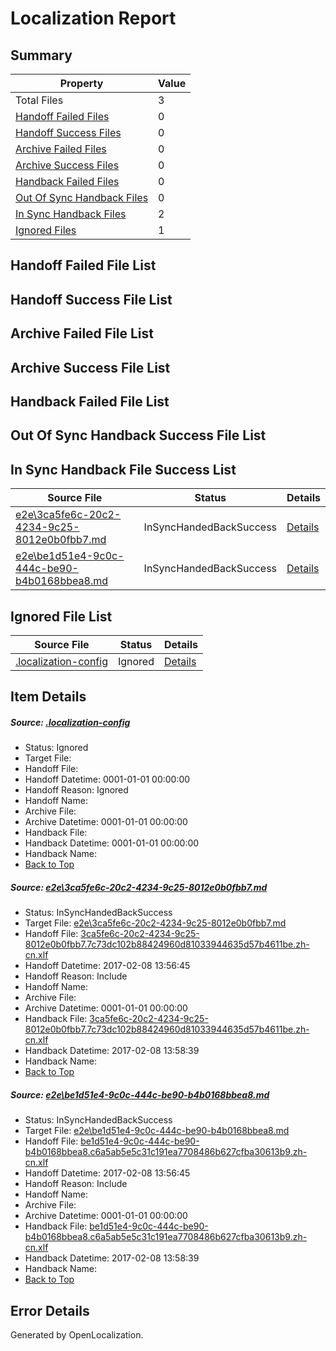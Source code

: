 # <a name='report-top'></a> Localization Report

## Summary
 Property | Value 
 -------- | ----- 
 Total Files | 3
[ Handoff Failed Files ](#handoff-failed-list)| 0
[ Handoff Success Files ](#handoff-success-list)| 0
[ Archive Failed Files ](#archive-failed-list)| 0
[ Archive Success Files ](#archive-success-list)| 0
[ Handback Failed Files ](#handback-failed-list)| 0
[ Out Of Sync Handback Files ](#outofsync-handback-success-list)| 0
[ In Sync Handback Files ](#insync-handback-success-list)| 2
[ Ignored Files ](#ignored-list)| 1

## <a name='handoff-failed-list'></a> Handoff Failed File List

## <a name='handoff-success-list'></a> Handoff Success File List

## <a name='archive-failed-list'></a> Archive Failed File List

## <a name='archive-success-list'></a> Archive Success File List

## <a name='handback-failed-list'></a> Handback Failed File List

## <a name='outofsync-handback-success-list'></a> Out Of Sync Handback Success File List

## <a name='insync-handback-success-list'></a> In Sync Handback File Success List
 Source File | Status | Details 
 ----------- | ------ | ------- 
 [e2e\3ca5fe6c-20c2-4234-9c25-8012e0b0fbb7.md](https://github.com/OpenLocalizationTestOrg/ol-test0/blob/5d292b0bea602ab4ffa5e39acb2c31beced5b4fd/e2e/3ca5fe6c-20c2-4234-9c25-8012e0b0fbb7.md) | InSyncHandedBackSuccess | [Details](#6f668ad335af54c248fa2e3ceafb95a24cb931a91)
 [e2e\be1d51e4-9c0c-444c-be90-b4b0168bbea8.md](https://github.com/OpenLocalizationTestOrg/ol-test0/blob/5d292b0bea602ab4ffa5e39acb2c31beced5b4fd/e2e/be1d51e4-9c0c-444c-be90-b4b0168bbea8.md) | InSyncHandedBackSuccess | [Details](#39ba04d26430235e03ee7e7af6e880b7f8fa77232)

## <a name='ignored-list'></a> Ignored File List
 Source File | Status | Details 
 ----------- | ------ | ------- 
 [.localization-config](https://github.com/OpenLocalizationTestOrg/ol-test0/blob/5d292b0bea602ab4ffa5e39acb2c31beced5b4fd/.localization-config) | Ignored | [Details](#cb0632cf59c1387fc1742bfb9fa3c47f87e2e5c90)

## Item Details
##### <a name='cb0632cf59c1387fc1742bfb9fa3c47f87e2e5c90'></a> Source: [.localization-config](https://github.com/OpenLocalizationTestOrg/ol-test0/blob/5d292b0bea602ab4ffa5e39acb2c31beced5b4fd/.localization-config)
* Status: Ignored
* Target File: 
* Handoff File: 
* Handoff Datetime: 0001-01-01 00:00:00
* Handoff Reason: Ignored
* Handoff Name: 
* Archive File: 
* Archive Datetime: 0001-01-01 00:00:00
* Handback File: 
* Handback Datetime: 0001-01-01 00:00:00
* Handback Name: 
* [Back to Top](#report-top)

##### <a name='6f668ad335af54c248fa2e3ceafb95a24cb931a91'></a> Source: [e2e\3ca5fe6c-20c2-4234-9c25-8012e0b0fbb7.md](https://github.com/OpenLocalizationTestOrg/ol-test0/blob/5d292b0bea602ab4ffa5e39acb2c31beced5b4fd/e2e/3ca5fe6c-20c2-4234-9c25-8012e0b0fbb7.md)
* Status: InSyncHandedBackSuccess
* Target File: [e2e\3ca5fe6c-20c2-4234-9c25-8012e0b0fbb7.md](https://github.com/OpenLocalizationTestOrg/ol-test0-zhcn/blob/03bcd01493c2f611c629d3f96f823cdea3556def/e2e/3ca5fe6c-20c2-4234-9c25-8012e0b0fbb7.md)
* Handoff File: [3ca5fe6c-20c2-4234-9c25-8012e0b0fbb7.7c73dc102b88424960d81033944635d57b4611be.zh-cn.xlf](https://github.com/OpenLocalizationTestOrg/ol-test0-handoff/blob/2ca352d65c0a55f732d318df3b325fa67acb1e5a/ol-handoff/OpenLocalizationTestOrg/ol-test0-zhcn/shujia/ht/3ca5fe6c-20c2-4234-9c25-8012e0b0fbb7.7c73dc102b88424960d81033944635d57b4611be.zh-cn.xlf)
* Handoff Datetime: 2017-02-08 13:56:45
* Handoff Reason: Include
* Handoff Name: 
* Archive File: 
* Archive Datetime: 0001-01-01 00:00:00
* Handback File: [3ca5fe6c-20c2-4234-9c25-8012e0b0fbb7.7c73dc102b88424960d81033944635d57b4611be.zh-cn.xlf](https://github.com/OpenLocalizationTestOrg/ol-test0-handback/blob/1e5318e380848439fc683d7558dba2b7bad60d14/ol-handback/OpenLocalizationTestOrg/ol-test0-zhcn/shujia/ht/3ca5fe6c-20c2-4234-9c25-8012e0b0fbb7.7c73dc102b88424960d81033944635d57b4611be.zh-cn.xlf)
* Handback Datetime: 2017-02-08 13:58:39
* Handback Name: 
* [Back to Top](#report-top)

##### <a name='39ba04d26430235e03ee7e7af6e880b7f8fa77232'></a> Source: [e2e\be1d51e4-9c0c-444c-be90-b4b0168bbea8.md](https://github.com/OpenLocalizationTestOrg/ol-test0/blob/5d292b0bea602ab4ffa5e39acb2c31beced5b4fd/e2e/be1d51e4-9c0c-444c-be90-b4b0168bbea8.md)
* Status: InSyncHandedBackSuccess
* Target File: [e2e\be1d51e4-9c0c-444c-be90-b4b0168bbea8.md](https://github.com/OpenLocalizationTestOrg/ol-test0-zhcn/blob/03bcd01493c2f611c629d3f96f823cdea3556def/e2e/be1d51e4-9c0c-444c-be90-b4b0168bbea8.md)
* Handoff File: [be1d51e4-9c0c-444c-be90-b4b0168bbea8.c6a5ab5e5c31c191ea7708486b627cfba30613b9.zh-cn.xlf](https://github.com/OpenLocalizationTestOrg/ol-test0-handoff/blob/2ca352d65c0a55f732d318df3b325fa67acb1e5a/ol-handoff/OpenLocalizationTestOrg/ol-test0-zhcn/shujia/ht/be1d51e4-9c0c-444c-be90-b4b0168bbea8.c6a5ab5e5c31c191ea7708486b627cfba30613b9.zh-cn.xlf)
* Handoff Datetime: 2017-02-08 13:56:45
* Handoff Reason: Include
* Handoff Name: 
* Archive File: 
* Archive Datetime: 0001-01-01 00:00:00
* Handback File: [be1d51e4-9c0c-444c-be90-b4b0168bbea8.c6a5ab5e5c31c191ea7708486b627cfba30613b9.zh-cn.xlf](https://github.com/OpenLocalizationTestOrg/ol-test0-handback/blob/1e5318e380848439fc683d7558dba2b7bad60d14/ol-handback/OpenLocalizationTestOrg/ol-test0-zhcn/shujia/ht/be1d51e4-9c0c-444c-be90-b4b0168bbea8.c6a5ab5e5c31c191ea7708486b627cfba30613b9.zh-cn.xlf)
* Handback Datetime: 2017-02-08 13:58:39
* Handback Name: 
* [Back to Top](#report-top)


## Error Details

Generated by OpenLocalization.
